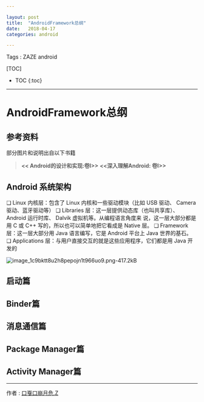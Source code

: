 ```yaml
---

layout: post
title:  "AndroidFramework总纲"
date:   2018-04-17
categories: android

---
```


Tags : ZAZE android

[TOC]

* TOC
{:toc}

---

# AndroidFramework总纲

## 参考资料

部分图片和说明出自以下书籍

> **<< Android的设计和实现:卷I>>**
> **<<深入理解Android: 卷I>>**


## Android 系统架构

❑ Linux 内核层：包含了 Linux 内核和一些驱动模块（比如 USB 驱动、 Camera 驱动、蓝牙驱动等）
❑ Libraries 层：这一层提供动态库（也叫共享库）、 Android 运行时库、 Dalvik 虚拟机等。从编程语言角度来
说，这一层大部分都是用 C 或 C++ 写的，所以也可以简单地把它看成是 Native 层。
❑ Framework 层：这一层大部分用 Java 语言编写，它是 Android 平台上 Java 世界的基石。
❑ Applications 层：与用户直接交互的就是这些应用程序，它们都是用 Java 开发的

![image_1c9bktt8u2h8pepojn1t966uo9.png-417.2kB][img_1_Android 系统架构图]

## 启动篇

## Binder篇

## 消息通信篇

## Package Manager篇

## Activity Manager篇




------
作者 : [口戛口崩月危.Z][author]

[author]: https://zaze359.github.io
[img_1_Android 系统架构图]:http://static.zybuluo.com/zaze/pexn0x9kdfj7afw4mqljnhhc/image_1c9bktt8u2h8pepojn1t966uo9.png
[link_1_深入理解Android]:https://baike.baidu.com/item/%E6%B7%B1%E5%85%A5%E7%90%86%E8%A7%A3Android/3333024?fr=aladdin 